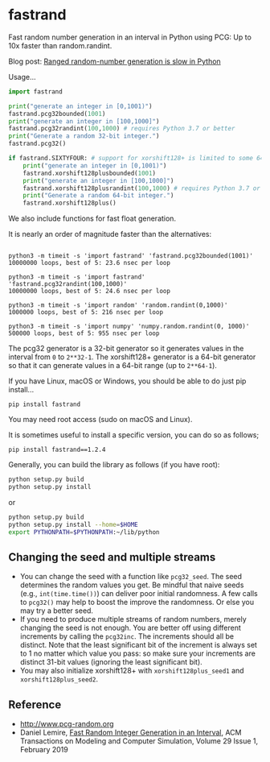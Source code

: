 # fastrand

Fast random number generation in an interval in Python using PCG: Up to 10x faster than random.randint.

Blog post: [Ranged random-number generation is slow in Python](https://lemire.me/blog/2016/03/21/ranged-random-number-generation-is-slow-in-python/)




Usage... 

```python
import fastrand

print("generate an integer in [0,1001)")
fastrand.pcg32bounded(1001) 
print("generate an integer in [100,1000]")
fastrand.pcg32randint(100,1000) # requires Python 3.7 or better
print("Generate a random 32-bit integer.")
fastrand.pcg32()

if fastrand.SIXTYFOUR: # support for xorshift128+ is limited to some 64-bit platforms (linux, macos, etc.)
    print("generate an integer in [0,1001)")
    fastrand.xorshift128plusbounded(1001) 
    print("generate an integer in [100,1000]")
    fastrand.xorshift128plusrandint(100,1000) # requires Python 3.7 or better
    print("Generate a random 64-bit integer.")
    fastrand.xorshift128plus()
```

We also include functions for fast float generation.

It is nearly an order of magnitude faster than the alternatives:

```

python3 -m timeit -s 'import fastrand' 'fastrand.pcg32bounded(1001)'
10000000 loops, best of 5: 23.6 nsec per loop

python3 -m timeit -s 'import fastrand' 'fastrand.pcg32randint(100,1000)'
10000000 loops, best of 5: 24.6 nsec per loop

python3 -m timeit -s 'import random' 'random.randint(0,1000)'
1000000 loops, best of 5: 216 nsec per loop

python3 -m timeit -s 'import numpy' 'numpy.random.randint(0, 1000)'
500000 loops, best of 5: 955 nsec per loop

```

The pcg32 generator is a 32-bit generator so it generates values in the interval from `0` to `2**32-1`.
The xorshift128+ generator is a 64-bit generator so that it can generate values in a 64-bit range (up to `2**64-1`).


If you have Linux, macOS or Windows, you should be able to do just pip install...

```
pip install fastrand
```

You may need root access (sudo on macOS and Linux).

It is sometimes useful to install a specific version, you can do so as follows;

```
pip install fastrand==1.2.4
```



Generally, you can build the library as follows (if you have root):


```bash
python setup.py build
python setup.py install 
```

or

```bash
python setup.py build
python setup.py install --home=$HOME
export PYTHONPATH=$PYTHONPATH:~/lib/python
```


## Changing the seed and multiple streams

- You can change the seed with a function like `pcg32_seed`. The seed determines the random values you get. Be mindful that naive seeds (e.g., `int(time.time())`) can deliver poor initial randomness. A few calls to `pcg32()` may help to boost the improve the randomness. Or else you may try a better seed.
- If you need to produce multiple streams of random numbers, merely changing the seed is not enough. You are better off using different increments by calling the `pcg32inc`. The increments should all be distinct. Note that the least significant bit of the increment is always set to 1 no matter which value you pass: so make sure your increments are distinct 31-bit values (ignoring the least significant bit).
- You may also initialize xorshift128+ with `xorshift128plus_seed1` and `xorshift128plus_seed2`.

## Reference

* http://www.pcg-random.org
* Daniel Lemire, [Fast Random Integer Generation in an Interval](https://arxiv.org/abs/1805.10941), ACM Transactions on Modeling and Computer Simulation, Volume 29 Issue 1, February 2019 
